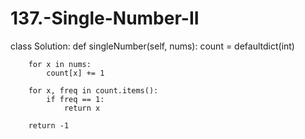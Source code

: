 # 137.-Single-Number-II
class Solution:
    def singleNumber(self, nums):
        count = defaultdict(int)
        
        for x in nums:
            count[x] += 1

        for x, freq in count.items():
            if freq == 1:
                return x
        
        return -1
